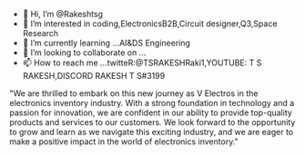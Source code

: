 - 👋 Hi, I’m @Rakeshtsg
- 👀 I’m interested in coding,ElectronicsB2B,Circuit designer,Q3,Space Research
- 🌱 I’m currently learning ...AI&DS Engineering 
- 💞️ I’m looking to collaborate on ...
- 📫 How to reach me ...twitteR:@TSRAKESHRaki1,YOUTUBE: T S RAKESH,DISCORD RAKESH T S#3199

<!---
Rakeshtsg/Rakeshtsg is a ✨ special ✨ repository because its `README.md` (this file) appears on your GitHub profile.
You can click the Preview link to take a look at your changes.
--->

"We are thrilled to embark on this new journey as V Electros in the electronics inventory industry. With a strong foundation in technology and a passion for innovation, we are confident in our ability to provide top-quality products and services to our customers. We look forward to the opportunity to grow and learn as we navigate this exciting industry, and we are eager to make a positive impact in the world of electronics inventory."
